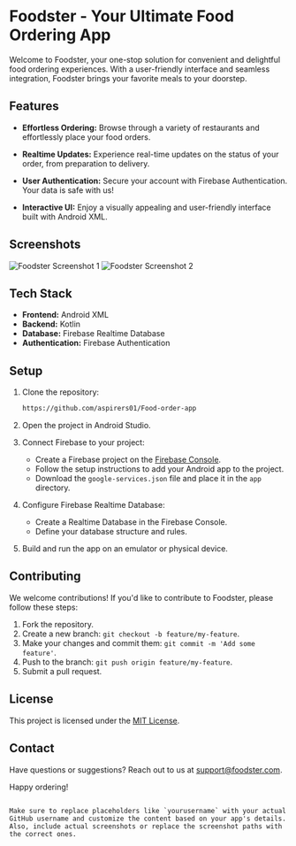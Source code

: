 
# Foodster - Your Ultimate Food Ordering App

Welcome to Foodster, your one-stop solution for convenient and delightful food ordering experiences. With a user-friendly interface and seamless integration, Foodster brings your favorite meals to your doorstep.

## Features

- **Effortless Ordering:** Browse through a variety of restaurants and effortlessly place your food orders.

- **Realtime Updates:** Experience real-time updates on the status of your order, from preparation to delivery.

- **User Authentication:** Secure your account with Firebase Authentication. Your data is safe with us!

- **Interactive UI:** Enjoy a visually appealing and user-friendly interface built with Android XML.

## Screenshots

![Foodster Screenshot 1](/screenshots/screenshot1.png)
![Foodster Screenshot 2](/screenshots/screenshot2.png)

## Tech Stack

- **Frontend:** Android XML
- **Backend:** Kotlin
- **Database:** Firebase Realtime Database
- **Authentication:** Firebase Authentication

## Setup

1. Clone the repository:
   ```bash
   https://github.com/aspirers01/Food-order-app
   ```

2. Open the project in Android Studio.

3. Connect Firebase to your project:
   - Create a Firebase project on the [Firebase Console](https://console.firebase.google.com/).
   - Follow the setup instructions to add your Android app to the project.
   - Download the `google-services.json` file and place it in the `app` directory.

4. Configure Firebase Realtime Database:
   - Create a Realtime Database in the Firebase Console.
   - Define your database structure and rules.

5. Build and run the app on an emulator or physical device.



## Contributing

We welcome contributions! If you'd like to contribute to Foodster, please follow these steps:

1. Fork the repository.
2. Create a new branch: `git checkout -b feature/my-feature`.
3. Make your changes and commit them: `git commit -m 'Add some feature'`.
4. Push to the branch: `git push origin feature/my-feature`.
5. Submit a pull request.

## License

This project is licensed under the [MIT License](LICENSE).

## Contact

Have questions or suggestions? Reach out to us at support@foodster.com.

Happy ordering!
```

Make sure to replace placeholders like `yourusername` with your actual GitHub username and customize the content based on your app's details. Also, include actual screenshots or replace the screenshot paths with the correct ones.
